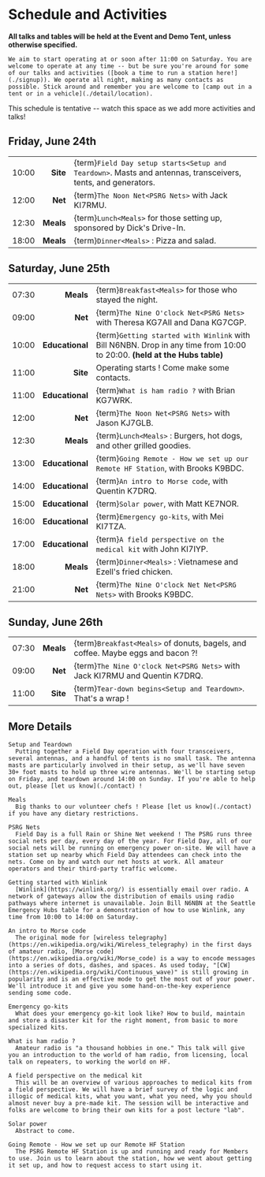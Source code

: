 # Schedule and Activities

**All talks and tables will be held at the Event and Demo Tent, unless otherwise specified.**

```{note}
We aim to start operating at or soon after 11:00 on Saturday. You are welcome to operate at any time -- but be sure you're around for some of our talks and activities ([book a time to run a station here!](./signup)). We operate all night, making as many contacts as possible. Stick around and remember you are welcome to [camp out in a tent or in a vehicle](./detail/location).
```

This schedule is tentative -- watch this space as we add more activities and talks!


## Friday, June 24th

|       |           |                                                                                                              |
| ----: | --------: | :----------------------------------------------------------------------------------------------------------- |
| 10:00 |  **Site** | {term}`Field Day setup starts<Setup and Teardown>`. Masts and antennas, transceivers, tents, and generators. |
| 12:00 |   **Net** | {term}`The Noon Net<PSRG Nets>` with Jack KI7RMU.                                                            |
| 12:30 | **Meals** | {term}`Lunch<Meals>` for those setting up, sponsored by Dick's Drive-In.                                     |
| 18:00 | **Meals** | {term}`Dinner<Meals>` : Pizza and salad.                                                                     |


## Saturday, June 25th

|       |                 |                                                                                                                          |
| ----: | --------------: | :----------------------------------------------------------------------------------------------------------------------- |
| 07:30 |       **Meals** | {term}`Breakfast<Meals>` for those who stayed the night.                                                                 |
| 09:00 |         **Net** | {term}`The Nine O'clock Net<PSRG Nets>` with Theresa KG7AII and Dana KG7CGP.                                             |
| 10:00 | **Educational** | {term}`Getting started with Winlink` with Bill N6NBN. Drop in any time from 10:00 to 20:00. **(held at the Hubs table)** |
| 11:00 |        **Site** | Operating starts ! Come make some contacts.                                                                              |
| 11:00 | **Educational** | {term}`What is ham radio ?` with Brian KG7WRK.                                                                           |
| 12:00 |         **Net** | {term}`The Noon Net<PSRG Nets>` with Jason KJ7GLB.                                                                       |
| 12:30 |       **Meals** | {term}`Lunch<Meals>` : Burgers, hot dogs, and other grilled goodies.                                                     |
| 13:00 | **Educational** | {term}`Going Remote - How we set up our Remote HF Station`, with Brooks K9BDC.                                           |
| 14:00 | **Educational** | {term}`An intro to Morse code`, with Quentin K7DRQ.                                                                      |
| 15:00 | **Educational** | {term}`Solar power`, with Matt KE7NOR.                                                                                   |
| 16:00 | **Educational** | {term}`Emergency go-kits`, with Mei KI7TZA.                                                                              |
| 17:00 | **Educational** | {term}`A field perspective on the medical kit` with John KI7IYP.                                                         |
| 18:00 |       **Meals** | {term}`Dinner<Meals>` : Vietnamese and Ezell's fried chicken.                                                            |
| 21:00 |         **Net** | {term}`The Nine O'clock Net Net<PSRG Nets>` with Brooks K9BDC.                                                           |


## Sunday, June 26th

|       |           |                                                                                 |
| ----: | --------: | :------------------------------------------------------------------------------ |
| 07:30 | **Meals** | {term}`Breakfast<Meals>` of donuts, bagels, and coffee. Maybe eggs and bacon ?! |
| 09:00 |   **Net** | {term}`The Nine O'clock Net<PSRG Nets>` with Jack KI7RMU and Quentin K7DRQ.     |
| 11:00 |  **Site** | {term}`Tear-down begins<Setup and Teardown>`. That's a wrap !                   |


## More Details

```{glossary}
Setup and Teardown
  Putting together a Field Day operation with four transceivers, several antennas, and a handful of tents is no small task. The antenna masts are particularly involved in their setup, as we'll have seven 30+ foot masts to hold up three wire antennas. We'll be starting setup on Friday, and teardown around 14:00 on Sunday. If you're able to help out, please [let us know](./contact) !

Meals
  Big thanks to our volunteer chefs ! Please [let us know](./contact) if you have any dietary restrictions.

PSRG Nets
  Field Day is a full Rain or Shine Net weekend ! The PSRG runs three social nets per day, every day of the year. For Field Day, all of our social nets will be running on emergency power on-site. We will have a station set up nearby which Field Day attendees can check into the nets. Come on by and watch our net hosts at work. All amateur operators and their third-party traffic welcome.

Getting started with Winlink
  [Winlink](https://winlink.org/) is essentially email over radio. A network of gateways allow the distribution of emails using radio pathways where internet is unavailable. Join Bill N6NBN at the Seattle Emergency Hubs table for a demonstration of how to use Winlink, any time from 10:00 to 14:00 on Saturday.

An intro to Morse code
  The original mode for [wireless telegraphy](https://en.wikipedia.org/wiki/Wireless_telegraphy) in the first days of amateur radio, [Morse code](https://en.wikipedia.org/wiki/Morse_code) is a way to encode messages into a series of dots, dashes, and spaces. As used today, "[CW](https://en.wikipedia.org/wiki/Continuous_wave)" is still growing in popularity and is an effective mode to get the most out of your power. We'll introduce it and give you some hand-on-the-key experience sending some code.

Emergency go-kits
  What does your emergency go-kit look like? How to build, maintain and store a disaster kit for the right moment, from basic to more specialized kits.

What is ham radio ?
  Amateur radio is "a thousand hobbies in one." This talk will give you an introduction to the world of ham radio, from licensing, local talk on repeaters, to working the world on HF.

A field perspective on the medical kit
  This will be an overview of various approaches to medical kits from a field perspective. We will have a brief survey of the logic and illogic of medical kits, what you want, what you need, why you should almost never buy a pre-made kit. The session will be interactive and folks are welcome to bring their own kits for a post lecture "lab".

Solar power
  Abstract to come.

Going Remote - How we set up our Remote HF Station
  The PSRG Remote HF Station is up and running and ready for Members to use. Join us to learn about the station, how we went about getting it set up, and how to request access to start using it.
```
